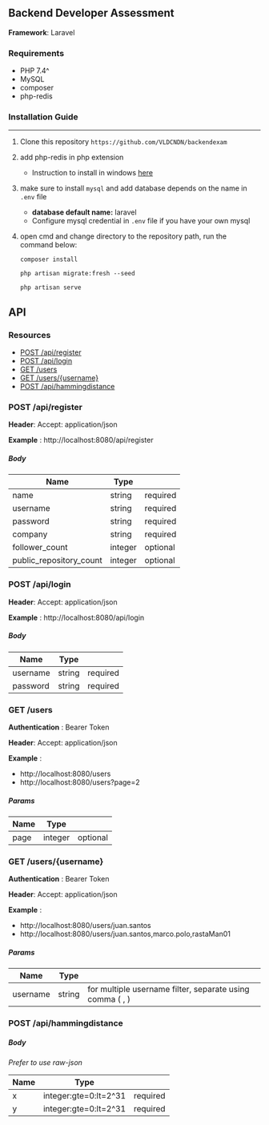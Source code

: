 ## Backend Developer Assessment

**Framework**: Laravel
### Requirements
- PHP 7.4^
- MySQL
- composer
- php-redis

### Installation Guide

------------


1. Clone this repository `https://github.com/VLDCNDN/backendexam`
2. add php-redis in php extension
	- Instruction to install in windows [here](https://ourcodeworld.com/articles/read/1502/how-to-install-and-use-the-redis-extension-in-xampp-locally-in-windows-10 "here")
3. make sure to install `mysql` and add database depends on the name in `.env` file
	- **database default name:** laravel
	- Configure mysql credential in `.env` file if you have your own mysql
4. open cmd and change directory to the repository path, run the command below:

       composer install
       
       php artisan migrate:fresh --seed
       
       php artisan serve

## API
### **Resources**
- [POST /api/register](#post-apiregister)
- [POST /api/login](#post-apilogin)
- [GET /users](#get-users)
- [GET /users/{username}](#get-usersusername)
- [POST /api/hammingdistance](#post-apihammingdistance)

### POST /api/register
**Header**: Accept: application/json

**Example** : http://localhost:8080/api/register
##### Body
| Name  | Type   |   |
| ------------ | ------------ | ------------ |
| name  | string  | required  |
|  username | string  | required  |
|  password |  string | required  |
|  company |  string |  required |
| follower_count  |  integer | optional  |
| public_repository_count  | integer  | optional  |

### POST /api/login
**Header**: Accept: application/json

**Example** : http://localhost:8080/api/login

##### Body
| Name  | Type   |   |
| ------------ | ------------ | ------------ |
|  username | string  | required  |
|  password |  string | required  |

### GET /users
**Authentication** : Bearer Token

**Header**: Accept: application/json

**Example** : 
 - http://localhost:8080/users
 - http://localhost:8080/users?page=2

##### Params
| Name  | Type   |   |
| ------------ | ------------ | ------------ |
|  page | integer  | optional  |

### GET /users/{username}
**Authentication** : Bearer Token

**Header**: Accept: application/json

**Example** : 
 - http://localhost:8080/users/juan.santos
 - http://localhost:8080/users/juan.santos,marco.polo,rastaMan01

##### Params
| Name  | Type   |   |
| ------------ | ------------ | ------------ |
|  username | string  | for multiple username filter, separate using comma ( , )  |

### POST /api/hammingdistance

##### Body
*Prefer to use raw-json*

| Name  | Type   |   |
| ------------ | ------------ | ------------ |
| x | integer:gte=0:lt=2^31  | required  |
| y | integer:gte=0:lt=2^31  | required  |
